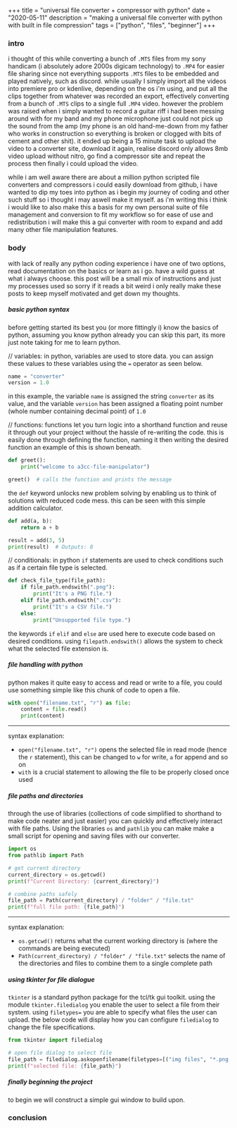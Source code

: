 +++
title = "universal file converter + compressor with python"
date = "2020-05-11"
description = "making a universal file converter with python with built in file compression"
tags = ["python", "files", "beginner"]
+++

### intro
i thought of this while converting a bunch of `.MTS` files from my sony handicam (i absolutely adore 2000s digicam technology) to `.MP4` for easier file sharing since not everything supports `.MTS` files to be embedded and played natively, such as discord. while usually I simply import all the videos into premiere pro or kdenlive, depending on the os i'm using, and put all the clips together from whatever was recorded an export, effectively converting from a bunch of `.MTS` clips to a single full `.MP4` video. however the problem was raised when i simply wanted to record a guitar riff i had been messing around with for my band and my phone microphone just could not pick up the sound from the amp (my phone is an old hand-me-down from my father who works in construction so everything is broken or clogged with bits of cement and other shit). it ended up being a 15 minute task to upload the video to a converter site, download it again, realise discord only allows 8mb video upload without nitro, go find a compressor site and repeat the process then finally i could upload the video.

while i am well aware there are about a million python scripted file converters and compressors i could easily download from github, i have wanted to dip my toes into python as i begin my journey of coding and other such stuff so i thought i may aswell make it myself. as i'm writing this i think i would like to also make this a basis for my own personal suite of file management and conversion to fit my workflow so for ease of use and redistribution i will make this a gui converter with room to expand and add many other file manipulation features.
### body
with lack of really any python coding experience i have one of two options, read documentation on the basics or learn as i go. have a wild guess at what i always choose. this post will be a small mix of instructions and just my processes used so sorry if it reads a bit weird i only really make these posts to keep myself motivated and get down my thoughts.
##### basic python syntax
before getting started its best you (or more fittingly i) know the basics of python, assuming you know python already you can skip this part, its more just note taking for me to learn python.

// variables:
in python, variables are used to store data. you can assign these values to these variables using the `=` operator as seen below.
```python
name = "converter"
version = 1.0
```

in this example, the variable `name` is assigned the string `converter` as its value, and the variable `version` has been assigned a floating point number (whole number containing decimal point) of `1.0`

// functions:
functions let you turn logic into a shorthand function and reuse it through out your project without the hassle of re-writing the code.
this is easily done through defining the function, naming it then writing the desired function
an example of this is shown beneath.
```python
def greet():
    print("welcome to a3cc-file-manipulator")

greet()  # calls the function and prints the message
```

the `def` keyword unlocks new problem solving by enabling us to think of solutions with reduced code mess. this can be seen with this simple addition calculator.
```python
def add(a, b):
    return a + b

result = add(3, 5)
print(result)  # Outputs: 8
```

// conditionals:
in python `if` statements are used to check conditions such as if a certain file type is selected.
```python
def check_file_type(file_path):
    if file_path.endswith(".png"):
        print("It's a PNG file.")
    elif file_path.endswith(".csv"):
        print("It's a CSV file.")
    else:
        print("Unsupported file type.")
```

the keywords `if` `elif` and `else` are used here to execute code based on desired conditions.
using `filepath.endswith()` allows the system to check what the selected file extension is.
##### file handling with python
python makes it quite easy to access and read or write to a file, you could use something simple like this chunk of code to open a file.
``` python
with open("filename.txt", "r") as file:
    content = file.read()
    print(content)
```
***
syntax explanation:
- `open("filename.txt", "r")` opens the selected file in read mode (hence the `r` statement), this can be changed to `w` for write, `a` for append and so on
- `with` is a crucial statement to allowing the file to be properly closed once used
##### file paths and directories
through the use of libraries (collections of code simplified to shorthand to make code neater and just easier) you can quickly and effectively interact with file paths. Using the libraries `os` and `pathlib` you can make make a small script for opening and saving files with our converter.
``` python
import os
from pathlib import Path

# get current directory
current_directory = os.getcwd()
print(f"Current Directory: {current_directory}")

# combine paths safely
file_path = Path(current_directory) / "folder" / "file.txt"
print(f"full file path: {file_path}")
```
***
syntax explanation:
- `os.getcwd()` returns what the current working directory is (where the commands are being executed)
- `Path(current_directory) / "folder" / "file.txt"` selects the name of the directories and files to combine them to a single complete path
##### using tkinter for file dialogue
`tkinter` is a standard python package for the tcl/tk gui toolkit. using the module `tkinter.filedialog` you enable the user to select a file from their system. using `filetypes=` you are able to specify what files the user can upload. the below code will display how you can configure `filedialog` to change the file specifications.
``` python
from tkinter import filedialog

# open file dialog to select file
file_path = filedialog.askopenfilename(filetypes=[("img files", "*.png *.jpg"), ("CSV files", "*.csv")])
print(f"selected file: {file_path}")
```

##### finally beginning the project
to begin we will construct a simple gui window to build upon.
### conclusion
